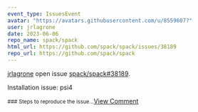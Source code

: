 ```yaml
---
event_type: IssuesEvent
avatar: "https://avatars.githubusercontent.com/u/8559607?"
user: jrlagrone
date: 2023-06-06
repo_name: spack/spack
html_url: https://github.com/spack/spack/issues/38189
repo_url: https://github.com/spack/spack
---
```


<a href='https://github.com/jrlagrone' target='_blank'>jrlagrone</a> open issue <a href='https://github.com/spack/spack/issues/38189' target='_blank'>spack/spack#38189</a>.

<p>Installation issue: psi4</p><small>### Steps to reproduce the issue...</small><a href='https://github.com/spack/spack/issues/38189' target='_blank'>View Comment</a>